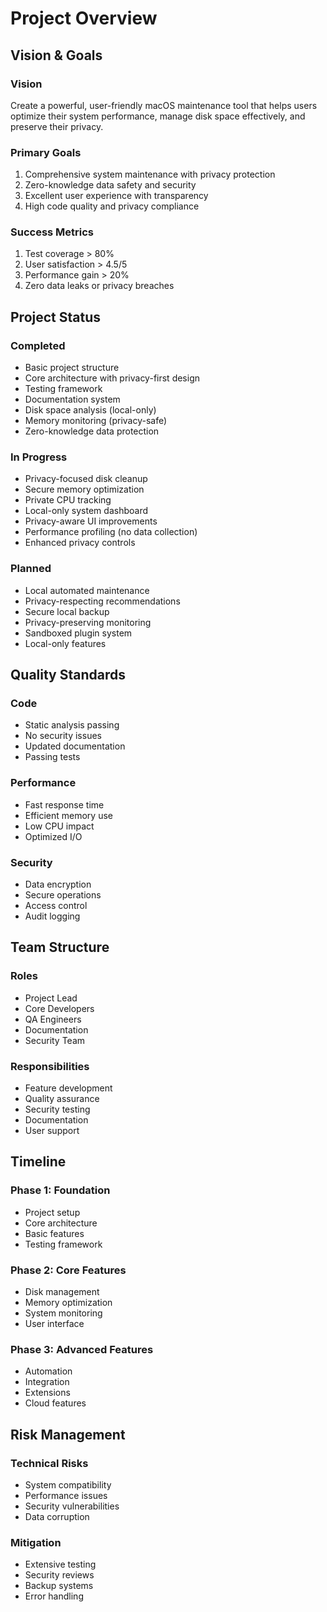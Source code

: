 # Project Overview

## Vision & Goals

### Vision
Create a powerful, user-friendly macOS maintenance tool that helps users optimize their system performance, manage disk space effectively, and preserve their privacy.

### Primary Goals
1. Comprehensive system maintenance with privacy protection
2. Zero-knowledge data safety and security
3. Excellent user experience with transparency
4. High code quality and privacy compliance

### Success Metrics
1. Test coverage > 80%
2. User satisfaction > 4.5/5
3. Performance gain > 20%
4. Zero data leaks or privacy breaches

## Project Status

### Completed 
- Basic project structure
- Core architecture with privacy-first design
- Testing framework
- Documentation system
- Disk space analysis (local-only)
- Memory monitoring (privacy-safe)
- Zero-knowledge data protection

### In Progress 
- Privacy-focused disk cleanup
- Secure memory optimization
- Private CPU tracking
- Local-only system dashboard
- Privacy-aware UI improvements
- Performance profiling (no data collection)
- Enhanced privacy controls

### Planned 
- Local automated maintenance
- Privacy-respecting recommendations
- Secure local backup
- Privacy-preserving monitoring
- Sandboxed plugin system
- Local-only features

## Quality Standards

### Code
- Static analysis passing
- No security issues
- Updated documentation
- Passing tests

### Performance
- Fast response time
- Efficient memory use
- Low CPU impact
- Optimized I/O

### Security
- Data encryption
- Secure operations
- Access control
- Audit logging

## Team Structure

### Roles
- Project Lead
- Core Developers
- QA Engineers
- Documentation
- Security Team

### Responsibilities
- Feature development
- Quality assurance
- Security testing
- Documentation
- User support

## Timeline

### Phase 1: Foundation 
- Project setup
- Core architecture
- Basic features
- Testing framework

### Phase 2: Core Features 
- Disk management
- Memory optimization
- System monitoring
- User interface

### Phase 3: Advanced Features 
- Automation
- Integration
- Extensions
- Cloud features

## Risk Management

### Technical Risks
- System compatibility
- Performance issues
- Security vulnerabilities
- Data corruption

### Mitigation
- Extensive testing
- Security reviews
- Backup systems
- Error handling
